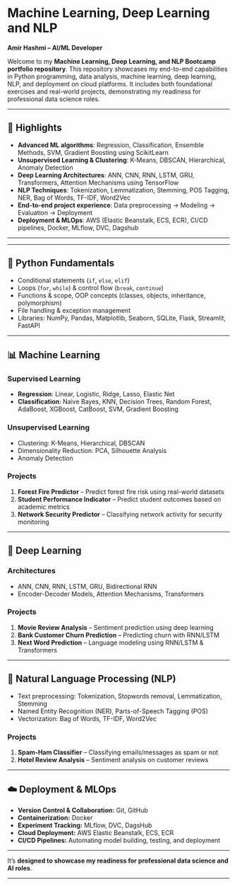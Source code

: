 # Machine Learning, Deep Learning and NLP

**Amir Hashmi –  AI/ML Developer**

Welcome to my **Machine Learning, Deep Learning, and NLP Bootcamp portfolio repository**. This repository showcases my end-to-end capabilities in Python programming, data analysis, machine learning, deep learning, NLP, and deployment on cloud platforms. It includes both foundational exercises and real-world projects, demonstrating my readiness for professional data science roles.

---

## 🚀 Highlights
- **Advanced ML algorithms**: Regression, Classification, Ensemble Methods, SVM, Gradient Boosting using ScikitLearn
- **Unsupervised Learning & Clustering**: K-Means, DBSCAN, Hierarchical, Anomaly Detection
- **Deep Learning Architectures**: ANN, CNN, RNN, LSTM, GRU, Transformers, Attention Mechanisms using TensorFlow
- **NLP Techniques**: Tokenization, Lemmatization, Stemming, POS Tagging, NER, Bag of Words, TF-IDF, Word2Vec
- **End-to-end project experience**: Data preprocessing → Modeling → Evaluation → Deployment
- **Deployment & MLOps**: AWS (Elastic Beanstalk, ECS, ECR), CI/CD pipelines, Docker, MLflow, DVC, Dagshub

---


---

## 🐍 Python Fundamentals
- Conditional statements (`if`, `else`, `elif`)  
- Loops (`for`, `while`) & control flow (`break`, `continue`)  
- Functions & scope, OOP concepts (classes, objects, inheritance, polymorphism)  
- File handling & exception management  
- Libraries: NumPy, Pandas, Matplotlib, Seaborn, SQLite, Flask, Streamlit, FastAPI  

---

## 📊 Machine Learning

### Supervised Learning
- **Regression**: Linear, Logistic, Ridge, Lasso, Elastic Net  
- **Classification**: Naive Bayes, KNN, Decision Trees, Random Forest, AdaBoost, XGBoost, CatBoost, SVM, Gradient Boosting  

### Unsupervised Learning
- Clustering: K-Means, Hierarchical, DBSCAN  
- Dimensionality Reduction: PCA, Silhouette Analysis  
- Anomaly Detection  

### Projects
1. **Forest Fire Predictor** – Predict forest fire risk using real-world datasets  
2. **Student Performance Indicator** – Predict student outcomes based on academic metrics  
3. **Network Security Predictor** – Classifying network activity for security monitoring  

---

## 🤖 Deep Learning

### Architectures
- ANN, CNN, RNN, LSTM, GRU, Bidirectional RNN  
- Encoder-Decoder Models, Attention Mechanisms, Transformers  

### Projects
1. **Movie Review Analysis** – Sentiment prediction using deep learning  
2. **Bank Customer Churn Prediction** – Predicting churn with RNN/LSTM  
3. **Next Word Prediction** – Language modeling using RNN/LSTM & Transformers  

---

## 📝 Natural Language Processing (NLP)
- Text preprocessing: Tokenization, Stopwords removal, Lemmatization, Stemming  
- Named Entity Recognition (NER), Parts-of-Speech Tagging (POS)  
- Vectorization: Bag of Words, TF-IDF, Word2Vec  

### Projects
1. **Spam-Ham Classifier** – Classifying emails/messages as spam or not  
2. **Hotel Review Analysis** – Sentiment analysis on customer reviews  

---

## ☁️ Deployment & MLOps
- **Version Control & Collaboration:** Git, GitHub  
- **Containerization:** Docker  
- **Experiment Tracking:** MLflow, DVC, DagsHub  
- **Cloud Deployment:** AWS Elastic Beanstalk, ECS, ECR  
- **CI/CD Pipelines:** Automating model building, testing, and deployment  

---
 

It’s **designed to showcase my readiness for professional data science and AI roles**.

---




